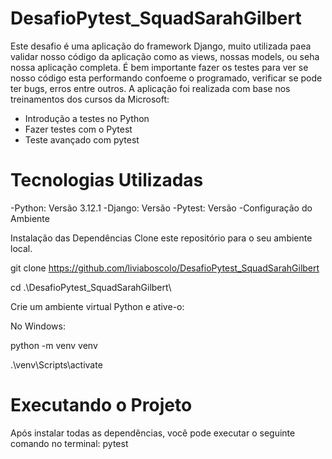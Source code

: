 # DesafioPytest_SquadSarahGilbert
 Este desafio é uma aplicação do framework Django, muito utilizada paea validar nosso código da aplicação como as views, nossas models, ou seha nossa aplicação completa. É bem importante fazer os testes para ver se nosso código esta performando confoeme o programado, verificar se pode ter bugs, erros entre outros. A aplicação foi realizada com base nos treinamentos dos cursos da Microsoft:
- Introdução a testes no Python
- Fazer testes com o Pytest
- Teste avançado com pytest

# Tecnologias Utilizadas
-Python: Versão 3.12.1
-Django: Versão
-Pytest: Versão
-Configuração do Ambiente

Instalação das Dependências
Clone este repositório para o seu ambiente local.

git clone https://github.com/liviaboscolo/DesafioPytest_SquadSarahGilbert

cd  .\DesafioPytest_SquadSarahGilbert\

Crie um ambiente virtual Python e ative-o:

No Windows:

python -m venv venv

.\venv\Scripts\activate

# Executando o Projeto
Após instalar todas as dependências, você pode executar o seguinte comando no terminal: pytest





